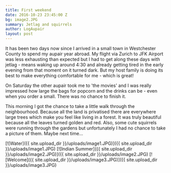 ```yaml
---
title: First weekend
date: 2016-10-23 23:45:00 Z
bg: image2.JPG
summary: Jetlag and squirrels
author: LogAupair
layout: post
---
```


It has been two days now since I arrived in a small town in Westchester County to spend my aupair year abroad. My flight via Zurich to JFK Airport was less exhausting than expected but I had to get along these days with jetlag - means waking up around 4:30 and already getting tired in the early evening from that moment on it turned dark.
But my host family is doing its best to make everything comfortable for me - which is great!

On Saturday the other aupair took me to 'the movies' and I was really impressed how large the bags for popcorn and the drinks can be - even when you order a small. There was no chance to finish it.

This morning I got the chance to take a little walk through the neighbourhood. Because all the land is privatised there are everywhere large trees which make you feel like living in a forest. It was truly beautiful because all the leaves turned golden and red. Also, some cute squirrels were running through the gardens but unfortunately I had no chance to take a picture of them. Maybe next time…

[!\[Water\]({{ site.upload_dir }}/uploads/image1.JPG)\]({{ site.upload_dir }}/uploads/image1.JPG)
[!\[Indian Summer\]({{ site.upload_dir }}/uploads/image2.JPG)\]({{ site.upload_dir }}/uploads/image2.JPG)
[!\[Welcome\]({{ site.upload_dir }}/uploads/image3.JPG)\]({{ site.upload_dir }}/uploads/image3.JPG)
